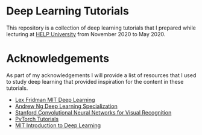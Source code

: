 # Deep Learning Tutorials

This repository is a collection of deep learning tutorials that I prepared while lecturing at [HELP University](https://university.help.edu.my/faculties/faculty-of-computing-and-digital-technology-2/) from November 2020 to May 2020.

# Acknowledgements

As part of my acknowledgements I will provide a list of resources that I used to study deep learning that provided inspiration for the content in these tutorials.

* [Lex Fridman MIT Deep Learning](https://www.youtube.com/channel/UCSHZKyawb77ixDdsGog4iWA)
* [Andrew Ng Deep Learning Specialization](https://www.coursera.org/specializations/deep-learning)
* [Stanford Convolutional Neural Networks for Visual Recognition](http://cs231n.github.io/)
* [PyTorch Tutorials](https://pytorch.org/tutorials/)
* [MIT Introduction to Deep Learning](http://introtodeeplearning.com/)